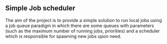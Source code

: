 
Simple Job scheduler
--------------------

The aim of the project is to provide a simple
solution to run local jobs using a job queue
paradigm in which there are some queues with 
parameters (such as the maximum number of 
running jobs, priorities) and a scheduler which
is responsible for spawning new jobs upon need.

